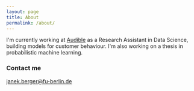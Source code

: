 ```yaml
---
layout: page
title: About
permalink: /about/
---
```


I'm currently working at [Audible](https://audible.com) as a Research Assistant in
Data Science, building models for customer behaviour. I'm also working on a thesis in probabilistic machine learning.

### Contact me
[janek.berger@fu-berlin.de](mailto:janek.berger@fu-berlin.de)
